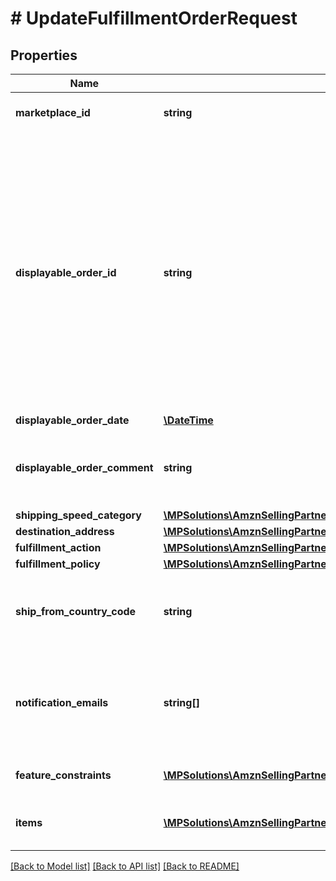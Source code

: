 # # UpdateFulfillmentOrderRequest

## Properties

Name | Type | Description | Notes
------------ | ------------- | ------------- | -------------
**marketplace_id** | **string** | The marketplace the fulfillment order is placed against. | [optional]
**displayable_order_id** | **string** | A fulfillment order identifier that the seller creates. This value displays as the order identifier in recipient-facing materials such as the outbound shipment packing slip. The value of DisplayableOrderId should match the order identifier that the seller provides to the recipient. The seller can use the SellerFulfillmentOrderId for this value or they can specify an alternate value if they want the recipient to reference an alternate order identifier. | [optional]
**displayable_order_date** | [**\DateTime**](\DateTime.md) |  | [optional]
**displayable_order_comment** | **string** | Order-specific text that appears in recipient-facing materials such as the outbound shipment packing slip. | [optional]
**shipping_speed_category** | [**\MPSolutions\AmznSellingPartnerApi\Models\FulfillmentOutbound\ShippingSpeedCategory**](ShippingSpeedCategory.md) |  | [optional]
**destination_address** | [**\MPSolutions\AmznSellingPartnerApi\Models\FulfillmentOutbound\Address**](Address.md) |  | [optional]
**fulfillment_action** | [**\MPSolutions\AmznSellingPartnerApi\Models\FulfillmentOutbound\FulfillmentAction**](FulfillmentAction.md) |  | [optional]
**fulfillment_policy** | [**\MPSolutions\AmznSellingPartnerApi\Models\FulfillmentOutbound\FulfillmentPolicy**](FulfillmentPolicy.md) |  | [optional]
**ship_from_country_code** | **string** | The two-character country code for the country from which the fulfillment order ships. Must be in ISO 3166-1 alpha-2 format. | [optional]
**notification_emails** | **string[]** | A list of email addresses that the seller provides that are used by Amazon to send ship-complete notifications to recipients on behalf of the seller. | [optional]
**feature_constraints** | [**\MPSolutions\AmznSellingPartnerApi\Models\FulfillmentOutbound\FeatureSettings[]**](FeatureSettings.md) | A list of features and their fulfillment policies to apply to the order. | [optional]
**items** | [**\MPSolutions\AmznSellingPartnerApi\Models\FulfillmentOutbound\UpdateFulfillmentOrderItem[]**](UpdateFulfillmentOrderItem.md) | An array of fulfillment order item information for updating a fulfillment order. | [optional]

[[Back to Model list]](../../README.md#models) [[Back to API list]](../../README.md#endpoints) [[Back to README]](../../README.md)
